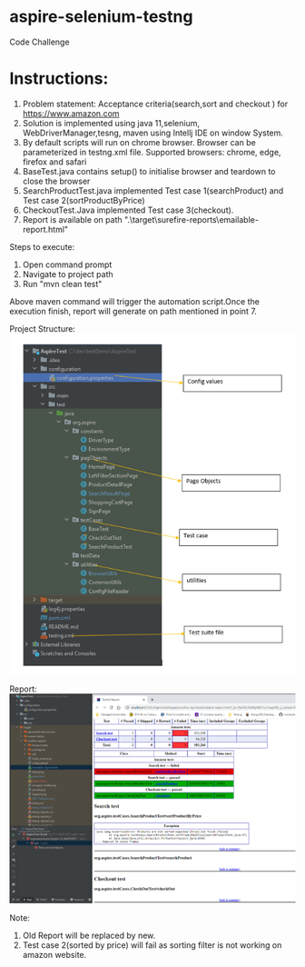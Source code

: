 # aspire-selenium-testng
  Code Challenge

# Instructions:

1. Problem statement: Acceptance criteria(search,sort and checkout ) for https://www.amazon.com
2. Solution is implemented using java 11,selenium, WebDriverManager,tesng, maven using Intellj IDE on window System.
3. By default scripts will run on chrome browser. Browser can be parameterized in testng.xml file. Supported browsers: chrome, edge, firefox and safari
4. BaseTest.java contains setup() to initialise browser and teardown to close the browser
5. SearchProductTest.java implemented Test case 1(searchProduct) and Test case 2(sortProductByPrice)
6. CheckoutTest.Java implemented Test case 3(checkout).
7.  Report is available on path ".\target\surefire-reports\emailable-report.html"

Steps to execute:
1. Open command prompt
2. Navigate to project path
3. Run "mvn clean test"

Above maven command will trigger the automation script.Once the execution finish, report will generate on path mentioned in point 7.</br>

Project Structure:
![img_1.png](img_1.png)

Report:
![img.png](img.png)

Note: 
1. Old Report will be replaced by new.</br>
2. Test case 2(sorted by price) will fail as sorting filter is not working on amazon website.</br> 



